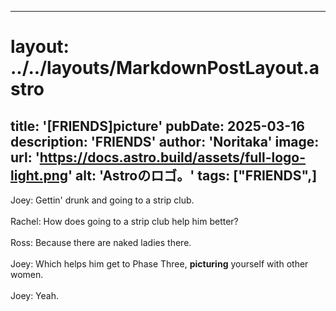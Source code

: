 
---
# layout: ../../layouts/MarkdownPostLayout.astro
title: '[FRIENDS]picture'
pubDate: 2025-03-16
description: 'FRIENDS'
author: 'Noritaka'
image:
    url: 'https://docs.astro.build/assets/full-logo-light.png'
    alt: 'Astroのロゴ。'
tags: ["FRIENDS",]
---

Joey: Gettin' drunk and going to a strip club.<br>
<br>
Rachel: How does going to a strip club help him better?<br>
<br>
Ross: Because there are naked ladies there.<br>
<br>
Joey: Which helps him get to Phase Three, **picturing** yourself with other women.<br>
<br>
Joey: Yeah.<br>
<br>
